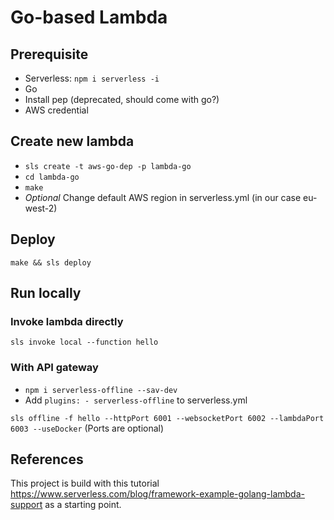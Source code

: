 # Go-based Lambda

## Prerequisite

- Serverless: `npm i serverless -i`
- Go
- Install pep (deprecated, should come with go?)
- AWS credential

## Create new lambda

- `sls create -t aws-go-dep -p lambda-go`
- `cd lambda-go`
- `make`
- *Optional* Change default AWS region in serverless.yml (in our case eu-west-2)

## Deploy

`make && sls deploy`

## Run locally

### Invoke lambda directly

`sls invoke local --function hello`

### With API gateway

- `npm i serverless-offline --sav-dev`
- Add `plugins: - serverless-offline` to serverless.yml

`sls offline -f hello --httpPort 6001 --websocketPort 6002 --lambdaPort 6003 --useDocker`
(Ports are optional)

## References

This project is build with this tutorial https://www.serverless.com/blog/framework-example-golang-lambda-support as a starting point.
